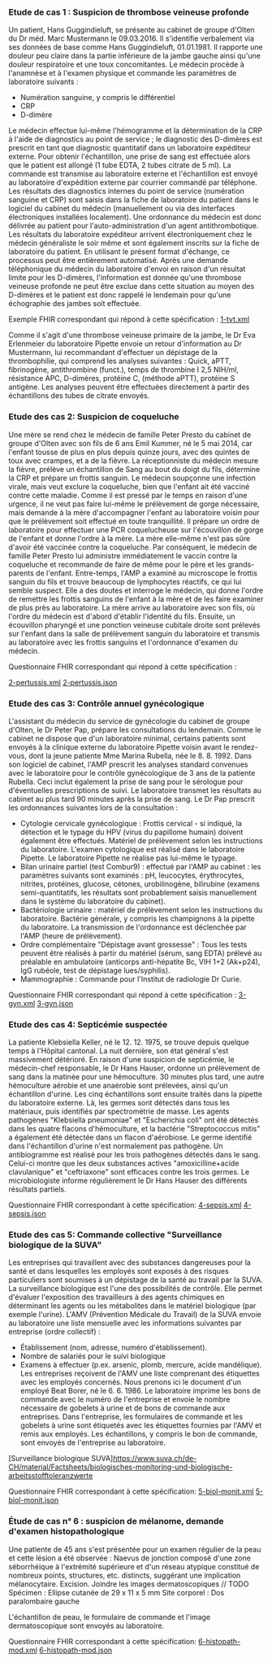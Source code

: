### Etude de cas 1 : Suspicion de thrombose veineuse profonde

Un patient, Hans Guggindieluft, se présente au cabinet de groupe d'Olten du Dr méd. Marc Mustermann le 09.03.2016. Il s'identifie verbalement via ses données de base comme Hans Guggindieluft, 01.01.1981. Il rapporte une douleur peu claire dans la partie inférieure de la jambe gauche ainsi qu'une douleur respiratoire et une toux concomitantes. Le médecin procède à l'anamnèse et à l'examen physique et commande les paramètres de laboratoire suivants :

* Numération sanguine, y compris le différentiel
* CRP
* D-dimère

Le médecin effectue lui-même l'hémogramme et la détermination de la CRP à l'aide de diagnostics au point de service ; le diagnostic des D-dimères est prescrit en tant que diagnostic quantitatif dans un laboratoire expéditeur externe. Pour obtenir l'échantillon, une prise de sang est effectuée alors que le patient est allongé (1 tube EDTA, 2 tubes citrate de 5 ml). La commande est transmise au laboratoire externe et l'échantillon est envoyé au laboratoire d'expédition externe par courrier commandé par téléphone. Les résultats des diagnostics internes du point de service (numération sanguine et CRP) sont saisis dans la fiche de laboratoire du patient dans le logiciel du cabinet du médecin (manuellement ou via des interfaces électroniques installées localement). Une ordonnance du médecin est donc délivrée au patient pour l'auto-administration d'un agent antithrombotique.
Les résultats du laboratoire expéditeur arrivent électroniquement chez le médecin généraliste le soir même et sont également inscrits sur la fiche de laboratoire du patient. En utilisant le présent format d'échange, ce processus peut être entièrement automatisé. Après une demande téléphonique du médecin du laboratoire d'envoi en raison d'un résultat limite pour les D-dimères, l'information est donnée qu'une thrombose veineuse profonde ne peut être exclue dans cette situation au moyen des D-dimères et le patient est donc rappelé le lendemain pour qu'une échographie des jambes soit effectuée.

Exemple FHIR correspondant qui répond à cette spécification :
[1-tvt.xml](https://github.com/hl7ch/ch-lab-order/tree/master/input/examples/bundle/1-tvt.xml)

Comme il s'agit d'une thrombose veineuse primaire de la jambe, le Dr Eva Erlenmeier du laboratoire Pipette envoie un retour d'information au Dr Mustermann, lui recommandant d'effectuer un dépistage de la thrombophilie, qui comprend les analyses suivantes :
Quick, aPTT, fibrinogène, antithrombine (funct.), temps de thrombine I 2,5 NIH/ml, résistance APC, D-dimères, protéine C, (méthode aPTT), protéine S antigène.
Les analyses peuvent être effectuées directement à partir des échantillons des tubes de citrate envoyés.

### Etude des cas 2: Suspicion de coqueluche

Une mère se rend chez le médecin de famille Peter Presto du cabinet de groupe d'Olten avec son fils de 6 ans Emil Kummer, né le 5 mai 2014, car l'enfant tousse de plus en plus depuis quinze jours, avec des quintes de toux avec crampes, et a de la fièvre. La réceptionniste du médecin mesure la fièvre, prélève un échantillon de Sang au bout du doigt du fils, détermine la CRP et prépare un frottis sanguin. Le médecin soupçonne une infection virale, mais veut exclure la coqueluche, bien que l'enfant ait été vacciné contre cette maladie. Comme il est pressé par le temps en raison d'une urgence, il ne veut pas faire lui-même le prélèvement de gorge nécessaire, mais demande à la mère d'accompagner l'enfant au laboratoire voisin pour que le prélèvement soit effectué en toute tranquillité.
Il prépare un ordre de laboratoire pour effectuer une PCR coquelucheuse sur l'écouvillon de gorge de l'enfant et donne l'ordre à la mère. La mère elle-même n'est pas sûre d'avoir été vaccinée contre la coqueluche. Par conséquent, le médecin de famille Peter Presto lui administre immédiatement le vaccin contre la coqueluche et recommande de faire de même pour le père et les grands-parents de l'enfant. Entre-temps, l'AMP a examiné au microscope le frottis sanguin du fils et trouve beaucoup de lymphocytes réactifs, ce qui lui semble suspect. Elle a des doutes et interroge le médecin, qui donne l'ordre de remettre les frottis sanguins de l'enfant à la mère et de les faire examiner de plus près au laboratoire.
La mère arrive au laboratoire avec son fils, où l'ordre du médecin est d'abord d'établir l'identité du fils. Ensuite, un écouvillon pharyngé et une ponction veineuse cubitale droite sont prélevés sur l'enfant dans la salle de prélèvement sanguin du laboratoire et transmis au laboratoire avec les frottis sanguins et l'ordonnance d'examen du médecin.

Questionnaire FHIR correspondant qui répond à cette spécification :

[2-pertussis.xml](https://fhir.ch/ig/ch-lab-order/Questionnaire-2-pertussis.xml.html)
[2-pertussis.json](https://fhir.ch/ig/ch-lab-order/Questionnaire-2-pertussis.json.html)

### Etude des cas 3: Contrôle annuel gynécologique

L'assistant du médecin du service de gynécologie du cabinet de groupe d'Olten, le Dr Peter Pap, prépare les consultations du lendemain. Comme le cabinet ne dispose que d'un laboratoire minimal, certains patients sont envoyés à la clinique externe du laboratoire Pipette voisin avant le rendez-vous, dont la jeune patiente Mme Marina Rubella, née le 8. 8. 1992. Dans son logiciel de cabinet, l'AMP prescrit les analyses standard convenues avec le laboratoire pour le contrôle gynécologique de 3 ans de la patiente Rubella. Ceci inclut également la prise de sang pour le sérologue pour d'éventuelles prescriptions de suivi.
Le laboratoire transmet les résultats au cabinet au plus tard 90 minutes après la prise de sang. Le Dr Pap prescrit les ordonnances suivantes lors de la consultation :

* Cytologie cervicale gynécologique : Frottis cervical - si indiqué, la détection et le typage du HPV (virus du papillome humain) doivent également être effectués.
 Matériel de prélèvement selon les instructions du laboratoire.
 L'examen cytologique est réalisé dans le laboratoire Pipette. Le laboratoire Pipette ne réalise pas lui-même le typage.
* Bilan urinaire partiel (test Combur9) : effectué par l'AMP au cabinet : les paramètres suivants sont examinés : pH, leucocytes, érythrocytes, nitrites, protéines, glucose, cétones, urobilinogène, bilirubine (examens semi-quantitatifs, les résultats sont probablement saisis manuellement dans le système du laboratoire du cabinet).
* Bactériologie urinaire : matériel de prélèvement selon les instructions du laboratoire.
Bactérie générale, y compris les champignons à la pipette du laboratoire.
La transmission de l'ordonnance est déclenchée par l'AMP (heure de prélèvement).
* Ordre complémentaire "Dépistage avant grossesse" : Tous les tests peuvent être réalisés à partir du matériel (sérum, sang EDTA) prélevé au préalable en ambulatoire (anticorps anti-hépatite Bc, VIH 1+2 (Ak+p24), IgG rubéole, test de dépistage lues/syphilis).
* Mammographie : Commande pour l'Institut de radiologie Dr Curie.

Questionnaire FHIR correspondant qui répond à cette spécification :
[3-gyn.xml](https://fhir.ch/ig/ch-lab-order/Questionnaire-3-gyn.xml.html)
[3-gyn.json](https://fhir.ch/ig/ch-lab-order/Questionnaire-3-gyn.json.html)

### Etude des cas 4: Septicémie suspectée

La patiente Klebsiella Keller, né le 12. 12. 1975, se trouve depuis quelque temps à l'Hôpital cantonal. La nuit dernière, son état général s'est massivement détérioré. En raison d'une suspicion de septicémie, le médecin-chef responsable, le Dr Hans Hauser, ordonne un prélèvement de sang dans la matinée pour une hémoculture. 30 minutes plus tard, une autre hémoculture aérobie et une anaérobie sont prélevées, ainsi qu'un échantillon d'urine.
Les cinq échantillons sont ensuite traités dans la pipette du laboratoire externe. Là, les germes sont détectés dans tous les matériaux, puis identifiés par spectrométrie de masse. Les agents pathogènes "Klebsiella pneumoniae" et "Escherichia coli" ont été détectés dans les quatre flacons d'hémoculture, et la bactérie "Streptococcus mitis" a également été détectée dans un flacon d'aérobiose. Le germe identifié dans l'échantillon d'urine n'est normalement pas pathogène.
Un antibiogramme est réalisé pour les trois pathogènes détectés dans le sang. Celui-ci montre que les deux substances actives "amoxicilline+acide clavulanique" et "ceftriaxone" sont efficaces contre les trois germes. Le microbiologiste informe régulièrement le Dr Hans Hauser des différents résultats partiels.

Questionnaire FHIR correspondant à cette spécification:
[4-sepsis.xml](https://fhir.ch/ig/ch-lab-order/Questionnaire-4-sepsis.xml.html)
[4-sepsis.json](https://fhir.ch/ig/ch-lab-order/Questionnaire-4-sepsis.json.html)

### Etude des cas 5: Commande collective "Surveillance biologique de la SUVA"

Les entreprises qui travaillent avec des substances dangereuses pour la santé et dans lesquelles les employés sont exposés à des risques particuliers sont soumises à un dépistage de la santé au travail par la SUVA. La surveillance biologique est l'une des possibilités de contrôle. Elle permet d'évaluer l'exposition des travailleurs à des agents chimiques en déterminant les agents ou les métabolites dans le matériel biologique (par exemple l'urine).
L'AMV (Prévention Médicale du Travail) de la SUVA envoie au laboratoire une liste mensuelle avec les informations suivantes par entreprise (ordre collectif) :

* Établissement (nom, adresse, numéro d'établissement).
* Nombre de salariés pour le suivi biologique
* Examens à effectuer (p.ex. arsenic, plomb, mercure, acide mandélique).
Les entreprises reçoivent de l'AMV une liste comprenant des étiquettes avec les employés concernés. Nous prenons ici le document d'un employé Beat Borer, né le 6. 6. 1986. Le laboratoire imprime les bons de commande avec le numéro de l'entreprise et envoie le nombre nécessaire de gobelets à urine et de bons de commande aux entreprises. Dans l'entreprise, les formulaires de commande et les gobelets à urine sont étiquetés avec les étiquettes fournies par l'AMV et remis aux employés. Les échantillons, y compris le bon de commande, sont envoyés de l'entreprise au laboratoire.

[Surveillance biologique SUVA]<https://www.suva.ch/de-CH/material/Factsheets/biologisches-monitoring-und-biologische-arbeitsstofftoleranzwerte>

Questionnaire FHIR correspondant à cette spécification:
[5-biol-monit.xml](https://fhir.ch/ig/ch-lab-order/Questionnaire-5-biol-monit.xml.html)
[5-biol-monit.json](https://fhir.ch/ig/ch-lab-order/Questionnaire-5-biol-monit.json.html)

### Étude de cas n° 6 : suspicion de mélanome, demande d'examen histopathologique

Une patiente de 45 ans s'est présentée pour un examen régulier de la peau et cette lésion a été observée : Naevus de jonction composé d'une zone séborrhéique à l'extrémité supérieure et d'un réseau atypique constitué de nombreux points, structures, etc. distincts, suggérant une implication mélanocytaire. Excision. Joindre les images dermatoscopiques // TODO Spécimen : Ellipse cutanée de 29 x 11 x 5 mm Site corporel : Dos paralombaire gauche

L'échantillon de peau, le formulaire de commande et l'image dermatoscopique sont envoyés au laboratoire.

Questionnaire FHIR correspondant à cette spécification:
[6-histopath-mod.xml](https://fhir.ch/ig/ch-lab-order/Questionnaire-6-histopath-mod.xml.html)
[6-histopath-mod.json](https://fhir.ch/ig/ch-lab-order/Questionnaire-6-histopath-mod.json.html)
